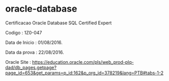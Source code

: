 # oracle-database

Certificacao Oracle Database SQL Certified Expert

Codigo : 1Z0-047

Data de Inicio : 01/08/2016.

Data da prova :  22/08/2016.


Oracle Site : https://education.oracle.com/pls/web_prod-plq-dad/db_pages.getpage?page_id=653&get_params=p_id:162&p_org_id=378219&lang=PTB#tabs-1-2
